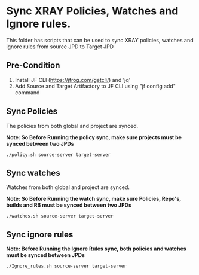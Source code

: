 # Sync XRAY Policies, Watches and Ignore rules.
This folder has scripts that can be used to sync XRAY policies, watches and ignore rules from source JPD to Target JPD

## Pre-Condition
1. Install JF CLI (https://jfrog.com/getcli/) and 'jq'
2. Add Source and Target Artifactory to JF CLI using "jf config add" command

## Sync Policies
The policies from both global and project are synced. 

**Note: So Before Running the policy sync, make sure projects must be synced between two JPDs**

```
./policy.sh source-server target-server
```

## Sync watches 
Watches from both global and project are synced. 

**Note: So Before Running the watch sync, make sure Policies, Repo's, builds and RB  must be synced between two JPDs**

```
./watches.sh source-server target-server
```

## Sync ignore rules

**Note: Before Running the Ignore Rules sync, both policies and watches must be synced between JPDs**

```
./Ignore_rules.sh source-server target-server
```
